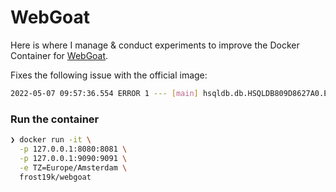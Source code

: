 # WebGoat

Here is where I manage & conduct experiments to improve the Docker Container for [WebGoat](https://github.com/WebGoat/WebGoat).

Fixes the following issue with the official image:
```bash
2022-05-07 09:57:36.554 ERROR 1 --- [main] hsqldb.db.HSQLDB809D8627A0.ENGINE: could not reopen database
```

### Run the container
```bash
❯ docker run -it \
  -p 127.0.0.1:8080:8081 \
  -p 127.0.0.1:9090:9091 \
  -e TZ=Europe/Amsterdam \
  frost19k/webgoat
```
